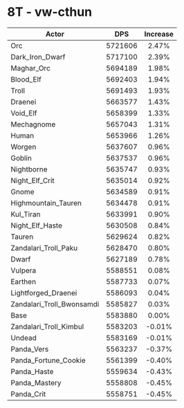 # 8T - vw-cthun
| Actor | DPS | Increase |
|---|:---:|:---:|
|Orc|5721606|2.47%|
|Dark_Iron_Dwarf|5717100|2.39%|
|Maghar_Orc|5694189|1.98%|
|Blood_Elf|5692403|1.94%|
|Troll|5691493|1.93%|
|Draenei|5663577|1.43%|
|Void_Elf|5658399|1.33%|
|Mechagnome|5657043|1.31%|
|Human|5653966|1.26%|
|Worgen|5637607|0.96%|
|Goblin|5637537|0.96%|
|Nightborne|5635747|0.93%|
|Night_Elf_Crit|5635014|0.92%|
|Gnome|5634589|0.91%|
|Highmountain_Tauren|5634478|0.91%|
|Kul_Tiran|5633991|0.90%|
|Night_Elf_Haste|5630508|0.84%|
|Tauren|5629624|0.82%|
|Zandalari_Troll_Paku|5628470|0.80%|
|Dwarf|5627189|0.78%|
|Vulpera|5588551|0.08%|
|Earthen|5587733|0.07%|
|Lightforged_Draenei|5586093|0.04%|
|Zandalari_Troll_Bwonsamdi|5585827|0.03%|
|Base|5583880|0.00%|
|Zandalari_Troll_Kimbul|5583203|-0.01%|
|Undead|5583169|-0.01%|
|Panda_Vers|5563237|-0.37%|
|Panda_Fortune_Cookie|5561399|-0.40%|
|Panda_Haste|5559634|-0.43%|
|Panda_Mastery|5558808|-0.45%|
|Panda_Crit|5558751|-0.45%|
